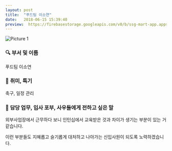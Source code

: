 ```yaml
---
layout: post
title:  "푸드팀 이소연"
date:   2018-06-15 15:39:40
preview:  https://firebasestorage.googleapis.com/v0/b/ssg-mart-app.appspot.com/o/%EB%8F%99%EA%B8%B0%EC%82%AC%EC%A7%84%2F191922.jpg?alt=media&token=62eede35-aa55-41e3-8977-b32985171197
---
```


![Picture 1](https://firebasestorage.googleapis.com/v0/b/ssg-mart-app.appspot.com/o/%EB%8F%99%EA%B8%B0%EC%82%AC%EC%A7%84%2F191922.jpg?alt=media&token=62eede35-aa55-41e3-8977-b32985171197)


### 🔍 **부서 및 이름**
    
   푸드팀 이소연

### 🔔 **취미, 특기**

   축구, 일정 관리

### 🔔 **담당 업무, 입사 포부, 사우들에게 전하고 싶은 말**
 
   외부사업장에서 근무하다 보니 인턴십에서 교육받은 것과 차이가 생기는 부분이 있는 거 같습니다.
  
   이런 부분들도 지혜롭고 슬기롭게 대처하고 나아가는 신입사원이 되도록 노력하겠습니다.